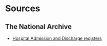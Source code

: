 # Sources

## The National Archive

* [Hospital Admission and Discharge registers](hospital-books.md)